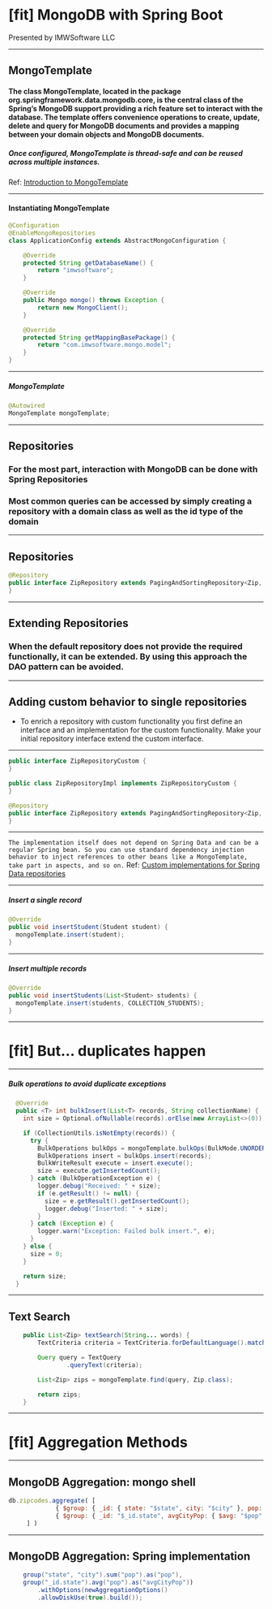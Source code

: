 # [fit] MongoDB with Spring Boot
Presented by IMWSoftware LLC

---

## MongoTemplate
#### The class MongoTemplate, located in the package org.springframework.data.mongodb.core, is the central class of the Spring’s MongoDB support providing a rich feature set to interact with the database. The template offers convenience operations to create, update, delete and query for MongoDB documents and provides a mapping between your domain objects and MongoDB documents.  
##### Once configured, MongoTemplate is thread-safe and can be reused across multiple instances.  
Ref: [Introduction to MongoTemplate](https://docs.spring.io/spring-data/data-mongo/docs/current/reference/html/#mongo-template)

---

#### Instantiating MongoTemplate
```java
@Configuration
@EnableMongoRepositories
class ApplicationConfig extends AbstractMongoConfiguration {

	@Override
	protected String getDatabaseName() {
		return "imwsoftware";
	}

	@Override
	public Mongo mongo() throws Exception {
		return new MongoClient();
	}

	@Override
	protected String getMappingBasePackage() {
		return "com.imwsoftware.mongo.model";
	}
}
```

---
##### MongoTemplate

```java
@Autowired
MongoTemplate mongoTemplate;
```

---

## Repositories

### For the most part, interaction with MongoDB can be done with Spring Repositories

### Most common queries can be accessed by simply creating a repository with a domain class as well as the id type of the domain

---

## Repositories
```java
@Repository
public interface ZipRepository extends PagingAndSortingRepository<Zip, String> {
}
```

---

## Extending Repositories
### When the default repository does not provide the required functionally, it can be extended. By using this approach the DAO pattern can be avoided.

---

## Adding custom behavior to single repositories
* To enrich a repository with custom functionality you first define an interface and an implementation for the custom functionality. Make your initial repository interface extend the custom interface.

---

```java
public interface ZipRepositoryCustom {
}

public class ZipRepositoryImpl implements ZipRepositoryCustom {
}

@Repository
public interface ZipRepository extends PagingAndSortingRepository<Zip, String>, ZipRepositoryCustom {
}
```

---

`The implementation itself does not depend on Spring Data and can be a regular Spring bean. So you can use standard dependency injection behavior to inject references to other beans like a MongoTemplate, take part in aspects, and so on.`
Ref: [Custom implementations for Spring Data repositories](http://docs.spring.io/spring-data/data-mongo/docs/1.10.4.RELEASE/reference/html/#repositories.custom-implementations)


---

##### Insert a single record
```java
@Override
public void insertStudent(Student student) {
  mongoTemplate.insert(student);
}
```

---
##### Insert multiple records
```java
@Override
public void insertStudents(List<Student> students) {
  mongoTemplate.insert(students, COLLECTION_STUDENTS);
}
```

---
# [fit] But... duplicates happen

---

##### Bulk operations to avoid duplicate exceptions
```java
  @Override
  public <T> int bulkInsert(List<T> records, String collectionName) {
    int size = Optional.ofNullable(records).orElse(new ArrayList<>(0)).size();

    if (CollectionUtils.isNotEmpty(records)) {
      try {
        BulkOperations bulkOps = mongoTemplate.bulkOps(BulkMode.UNORDERED, StringUtils.isNotBlank(collectionName) ? collectionName : COLLECTION_STUDENTS);
        BulkOperations insert = bulkOps.insert(records);
        BulkWriteResult execute = insert.execute();
        size = execute.getInsertedCount();
      } catch (BulkOperationException e) {
        logger.debug("Received: " + size);
        if (e.getResult() != null) {
          size = e.getResult().getInsertedCount();
          logger.debug("Inserted: " + size);
        }
      } catch (Exception e) {
        logger.warn("Exception: Failed bulk insert.", e);
      }
    } else {
      size = 0;
    }

    return size;
  }
```

---

## Text Search

```java
	public List<Zip> textSearch(String... words) {
		TextCriteria criteria = TextCriteria.forDefaultLanguage().matchingAny(words);

		Query query = TextQuery
				.queryText(criteria);

		List<Zip> zips = mongoTemplate.find(query, Zip.class);

		return zips;
	}
```

---

# [fit] Aggregation Methods


---

## MongoDB Aggregation: mongo shell

```javascript
db.zipcodes.aggregate( [
			 { $group: { _id: { state: "$state", city: "$city" }, pop: { $sum: "$pop" } } },
			 { $group: { _id: "$_id.state", avgCityPop: { $avg: "$pop" } } }
	 ] )
```

---

## MongoDB Aggregation: Spring implementation

```java
	group("state", "city").sum("pop").as("pop"),
	group("_id.state").avg("pop").as("avgCityPop"))
		.withOptions(newAggregationOptions()
		.allowDiskUse(true).build());
```
